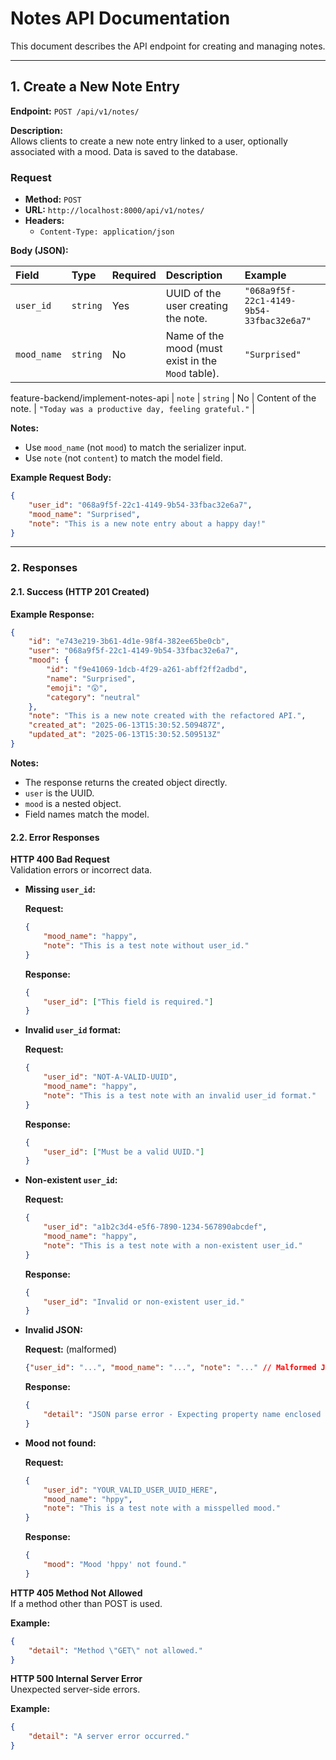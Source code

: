 # Notes API Documentation

This document describes the API endpoint for creating and managing notes.

---

## 1. Create a New Note Entry

**Endpoint:** `POST /api/v1/notes/`

**Description:**  
Allows clients to create a new note entry linked to a user, optionally associated with a mood. Data is saved to the database.

### Request

- **Method:** `POST`
- **URL:** `http://localhost:8000/api/v1/notes/`
- **Headers:**
    - `Content-Type: application/json`

**Body (JSON):**

| Field       | Type     | Required | Description                                                                                             | Example                                    |
| :---------- | :------- | :------- | :------------------------------------------------------------------------------------------------------ | :----------------------------------------- |
| `user_id`   | `string` | Yes      | UUID of the user creating the note.                                                                     | `"068a9f5f-22c1-4149-9b54-33fbac32e6a7"`   |
| `mood_name` | `string` | No       | Name of the mood (must exist in the `Mood` table).                                                      | `"Surprised"`                              |
feature-backend/implement-notes-api
| `note`      | `string` | No      | Content of the note.                                                                                    | `"Today was a productive day, feeling grateful."` |

**Notes:**
- Use `mood_name` (not `mood`) to match the serializer input.
- Use `note` (not `content`) to match the model field.

**Example Request Body:**

```json
{
    "user_id": "068a9f5f-22c1-4149-9b54-33fbac32e6a7",
    "mood_name": "Surprised",
    "note": "This is a new note entry about a happy day!"
}
```

---

### 2. Responses

#### 2.1. Success (HTTP 201 Created)

**Example Response:**

```json
{
    "id": "e743e219-3b61-4d1e-98f4-382ee65be0cb",
    "user": "068a9f5f-22c1-4149-9b54-33fbac32e6a7",
    "mood": {
        "id": "f9e41069-1dcb-4f29-a261-abff2ff2adbd",
        "name": "Surprised",
        "emoji": "😲",
        "category": "neutral"
    },
    "note": "This is a new note created with the refactored API.",
    "created_at": "2025-06-13T15:30:52.509487Z",
    "updated_at": "2025-06-13T15:30:52.509513Z"
}
```

**Notes:**
- The response returns the created object directly.
- `user` is the UUID.
- `mood` is a nested object.
- Field names match the model.

#### 2.2. Error Responses

**HTTP 400 Bad Request**  
Validation errors or incorrect data.

- **Missing `user_id`:**

    **Request:**
    ```json
    {
        "mood_name": "happy",
        "note": "This is a test note without user_id."
    }
    ```
    **Response:**
    ```json
    {
        "user_id": ["This field is required."]
    }
    ```

- **Invalid `user_id` format:**

    **Request:**
    ```json
    {
        "user_id": "NOT-A-VALID-UUID",
        "mood_name": "happy",
        "note": "This is a test note with an invalid user_id format."
    }
    ```
    **Response:**
    ```json
    {
        "user_id": ["Must be a valid UUID."]
    }
    ```

- **Non-existent `user_id`:**

    **Request:**
    ```json
    {
        "user_id": "a1b2c3d4-e5f6-7890-1234-567890abcdef",
        "mood_name": "happy",
        "note": "This is a test note with a non-existent user_id."
    }
    ```
    **Response:**
    ```json
    {
        "user_id": "Invalid or non-existent user_id."
    }
    ```

- **Invalid JSON:**

    **Request:** (malformed)
    ```json
    {"user_id": "...", "mood_name": "...", "note": "..." // Malformed JSON
    ```
    **Response:**
    ```json
    {
        "detail": "JSON parse error - Expecting property name enclosed in double quotes: line 1 column 2 (char 1)"
    }
    ```

- **Mood not found:**

    **Request:**
    ```json
    {
        "user_id": "YOUR_VALID_USER_UUID_HERE",
        "mood_name": "hppy",
        "note": "This is a test note with a misspelled mood."
    }
    ```
    **Response:**
    ```json
    {
        "mood": "Mood 'hppy' not found."
    }
    ```

**HTTP 405 Method Not Allowed**  
If a method other than POST is used.

**Example:**
```json
{
    "detail": "Method \"GET\" not allowed."
}
```

**HTTP 500 Internal Server Error**  
Unexpected server-side errors.

**Example:**
```json
{
    "detail": "A server error occurred."
}
```
